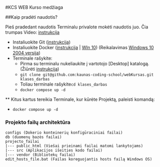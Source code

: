 #KCS WEB Kurso medžiaga

##Kaip pradėti naudotis?

Pieš pradedant naudotis Terminalu privalote mokėti naudotis juo.
Čia trumpas Video: [instrukcija](https://www.youtube.com/watch?v=Vhcx4KJbtes)

* Instaliuokite Git ([instrukcija](https://git-scm.com/downloads))
* Instaliuokite Docker ([instrukcija](https://docs.docker.com/install/) | [WIn 10](https://docs.docker.com/docker-for-windows/install-windows-home/)) (Reikalavimas [Windows 10 2004 versija](https://docs.microsoft.com/en-us/windows/wsl/install-win10))
* Terminale rašykite: 
  * Pirma su terminalu nukeliaukite į vartotojo [Desktop] katalogą. (Žiūrėti [instrukcija](https://www.youtube.com/watch?v=Vhcx4KJbtes))
  * `git clone git@github.com:kaunas-coding-school/webKursas.git klases_darbas`
  * Toliau terminale rašykite`cd klases_darbas`
  * `docker compose up -d`

** Kitus kartus tereikia Terminale, kur kūrėte Projektą, paleisti komandą:
  * `docker compose up -d` 

### Projekto failų architektūra
```
configs (Dokerio konteinerių konfigūraciniai failai)
db (duomenų bazės failai)
projecto_failai
|--- public_html (Viešai prieinami failai matomi lankytojams)
|--- src (Aplikacijos išeities kodo failai)
|--- vendor (Bibliotekų failai)
edit_hosts_file.bat (Failas koreguojantis hosts failą Windows OS)
```